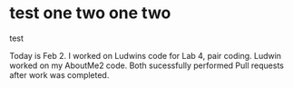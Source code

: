 # test one two one two


test

Today is Feb 2. I worked on Ludwins code for Lab 4, pair coding.
Ludwin worked on my AboutMe2 code. Both sucessfully performed Pull requests after work was completed.